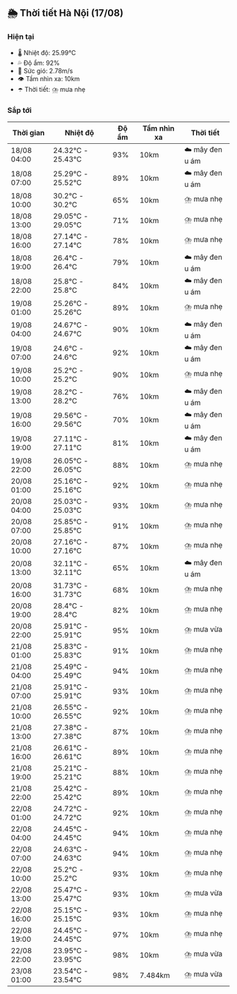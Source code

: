 ## 🌦️ Thời tiết Hà Nội (17/08)

### Hiện tại

- 🌡️ Nhiệt độ: 25.99℃
- 💦 Độ ẩm: 92%
- 💨 Sức gió: 2.78m/s
- 👁️ Tầm nhìn xa: 10km
- ☂️ Thời tiết: ⛈️ mưa nhẹ

### Sắp tới

| Thời gian | Nhiệt độ | Độ ẩm | Tầm nhìn xa | Thời tiết |
| --- | --- | --- | --- | --- |
| 18/08 04:00 | 24.32℃ - 25.43℃ | 93% | 10km | ☁️ mây đen u ám |
| 18/08 07:00 | 25.29℃ - 25.52℃ | 89% | 10km | ☁️ mây đen u ám |
| 18/08 10:00 | 30.2℃ - 30.2℃ | 65% | 10km | ⛈️ mưa nhẹ |
| 18/08 13:00 | 29.05℃ - 29.05℃ | 71% | 10km | ⛈️ mưa nhẹ |
| 18/08 16:00 | 27.14℃ - 27.14℃ | 78% | 10km | ⛈️ mưa nhẹ |
| 18/08 19:00 | 26.4℃ - 26.4℃ | 79% | 10km | ☁️ mây đen u ám |
| 18/08 22:00 | 25.8℃ - 25.8℃ | 84% | 10km | ☁️ mây đen u ám |
| 19/08 01:00 | 25.26℃ - 25.26℃ | 89% | 10km | ⛈️ mưa nhẹ |
| 19/08 04:00 | 24.67℃ - 24.67℃ | 90% | 10km | ☁️ mây đen u ám |
| 19/08 07:00 | 24.6℃ - 24.6℃ | 92% | 10km | ☁️ mây đen u ám |
| 19/08 10:00 | 25.2℃ - 25.2℃ | 90% | 10km | ⛈️ mưa nhẹ |
| 19/08 13:00 | 28.2℃ - 28.2℃ | 76% | 10km | ☁️ mây đen u ám |
| 19/08 16:00 | 29.56℃ - 29.56℃ | 70% | 10km | ☁️ mây đen u ám |
| 19/08 19:00 | 27.11℃ - 27.11℃ | 81% | 10km | ☁️ mây đen u ám |
| 19/08 22:00 | 26.05℃ - 26.05℃ | 88% | 10km | ⛈️ mưa nhẹ |
| 20/08 01:00 | 25.16℃ - 25.16℃ | 92% | 10km | ⛈️ mưa nhẹ |
| 20/08 04:00 | 25.03℃ - 25.03℃ | 93% | 10km | ⛈️ mưa nhẹ |
| 20/08 07:00 | 25.85℃ - 25.85℃ | 91% | 10km | ⛈️ mưa nhẹ |
| 20/08 10:00 | 27.16℃ - 27.16℃ | 87% | 10km | ⛈️ mưa nhẹ |
| 20/08 13:00 | 32.11℃ - 32.11℃ | 65% | 10km | ☁️ mây đen u ám |
| 20/08 16:00 | 31.73℃ - 31.73℃ | 68% | 10km | ⛈️ mưa nhẹ |
| 20/08 19:00 | 28.4℃ - 28.4℃ | 82% | 10km | ⛈️ mưa nhẹ |
| 20/08 22:00 | 25.91℃ - 25.91℃ | 95% | 10km | ⛈️ mưa vừa |
| 21/08 01:00 | 25.83℃ - 25.83℃ | 91% | 10km | ⛈️ mưa nhẹ |
| 21/08 04:00 | 25.49℃ - 25.49℃ | 94% | 10km | ⛈️ mưa nhẹ |
| 21/08 07:00 | 25.91℃ - 25.91℃ | 93% | 10km | ⛈️ mưa nhẹ |
| 21/08 10:00 | 26.55℃ - 26.55℃ | 92% | 10km | ⛈️ mưa nhẹ |
| 21/08 13:00 | 27.38℃ - 27.38℃ | 87% | 10km | ⛈️ mưa nhẹ |
| 21/08 16:00 | 26.61℃ - 26.61℃ | 89% | 10km | ⛈️ mưa nhẹ |
| 21/08 19:00 | 25.21℃ - 25.21℃ | 88% | 10km | ⛈️ mưa nhẹ |
| 21/08 22:00 | 25.42℃ - 25.42℃ | 89% | 10km | ⛈️ mưa nhẹ |
| 22/08 01:00 | 24.72℃ - 24.72℃ | 92% | 10km | ⛈️ mưa nhẹ |
| 22/08 04:00 | 24.45℃ - 24.45℃ | 94% | 10km | ⛈️ mưa nhẹ |
| 22/08 07:00 | 24.63℃ - 24.63℃ | 94% | 10km | ⛈️ mưa nhẹ |
| 22/08 10:00 | 25.2℃ - 25.2℃ | 93% | 10km | ⛈️ mưa nhẹ |
| 22/08 13:00 | 25.47℃ - 25.47℃ | 93% | 10km | ⛈️ mưa vừa |
| 22/08 16:00 | 25.15℃ - 25.15℃ | 93% | 10km | ⛈️ mưa nhẹ |
| 22/08 19:00 | 24.45℃ - 24.45℃ | 97% | 10km | ⛈️ mưa nhẹ |
| 22/08 22:00 | 23.95℃ - 23.95℃ | 98% | 10km | ⛈️ mưa vừa |
| 23/08 01:00 | 23.54℃ - 23.54℃ | 98% | 7.484km | ⛈️ mưa vừa |
